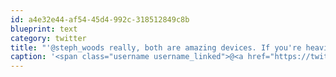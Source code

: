 ```yaml
---
id: a4e32e44-af54-45d4-992c-318512849c8b
blueprint: text
category: twitter
title: "'@steph_woods really, both are amazing devices. If you're heavily into the Apple eco-system I'd say go i4, otherwise NexusS."
caption: '<span class="username username_linked">@<a href="https://twitter.com/steph_woods" title="Stephanie Woods">steph_woods</a></span> really, both are amazing devices. If you''re heavily into the Apple eco-system I''d say go i4, otherwise NexusS.'
---
```

